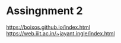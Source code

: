 # Assingnment 2
https://boixos.github.io/index.html
https://web.iiit.ac.in/~jayant.ingle/index.html
